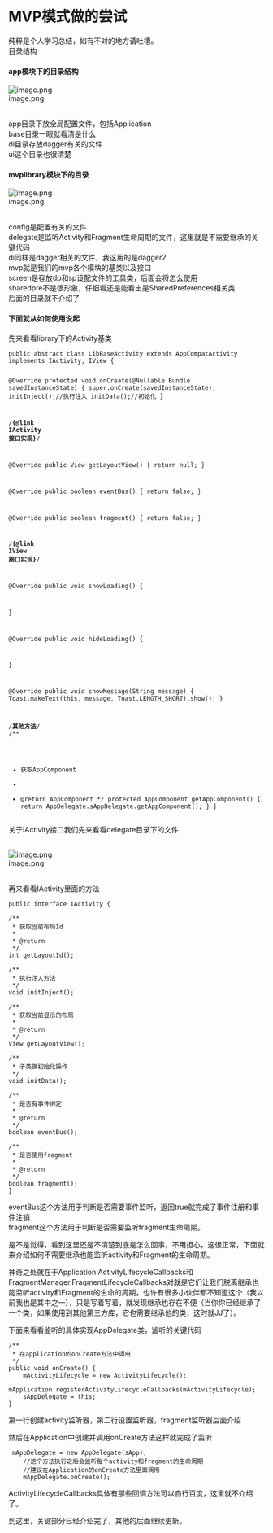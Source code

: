 <div class="span6 preview" style="max-height: 1280px; min-height: 1280px;"><h1 class="title mousetrap">MVP模式做的尝试</h1><div class="content mousetrap"><p>纯粹是个人学习总结，如有不对的地方请吐槽。<br>
目录结构</p>
<h4>app模块下的目录结构</h4>
<div class="image-package"><img src="//upload-images.jianshu.io/upload_images/4986308-06c3a6a5e20ab500.png?imageMogr2/auto-orient/strip%7CimageView2/2/w/1240" data-original-src="http://upload-images.jianshu.io/upload_images/4986308-06c3a6a5e20ab500.png?imageMogr2/auto-orient/strip" alt="image.png"><br><div class="image-caption">image.png</div></div><br>
<p>app目录下放全局配置文件，包括Application<br>
base目录一眼就看清是什么<br>
di目录存放dagger有关的文件<br>
ui这个目录也很清楚</p>

<h4>mvplibrary模块下的目录</h4>
<div class="image-package"><img src="//upload-images.jianshu.io/upload_images/4986308-9d609f4d300f1a4f.png?imageMogr2/auto-orient/strip%7CimageView2/2/w/1240" data-original-src="http://upload-images.jianshu.io/upload_images/4986308-9d609f4d300f1a4f.png?imageMogr2/auto-orient/strip" alt="image.png"><br><div class="image-caption">image.png</div></div><br>
<p>config是配置有关的文件<br>
delegate是监听Activity和Fragment生命周期的文件，这里就是不需要继承的关键代码<br>
di同样是dagger相关的文件，我这用的是dagger2<br>
mvp就是我们的mvp各个模块的基类以及接口<br>
screen是存放dp和sp设配文件的工具类，后面会将怎么使用<br>
sharedpre不是很形象，仔细看还是能看出是SharedPreferences相关类<br>
后面的目录就不介绍了</p>

<h4>下面就从如何使用说起</h4>
<p>先来看看library下的Activity基类</p>
<pre class="hljs undefined"><code>public abstract class LibBaseActivity extends AppCompatActivity implements IActivity, IView {

@Override
protected void onCreate(@Nullable Bundle savedInstanceState) {
    super.onCreate(savedInstanceState);
    initInject();//执行注入
    initData();//初始化
}

/************************{@link IActivity 接口实现}************************/

@Override
public View getLayoutView() {
    return null;
}

@Override
public boolean eventBus() {
    return false;
}

@Override
public boolean fragment() {
    return false;
}

/************************{@link IView 接口实现}************************/

@Override
public void showLoading() {

}

@Override
public void hideLoading() {

}

@Override
public void showMessage(String message) {
    Toast.makeText(this, message, Toast.LENGTH_SHORT).show();
}

/************************其他方法************************/
/**
 * 获取AppComponent
 *
 * @return AppComponent
 */
protected AppComponent getAppComponent() {
    return AppDelegate.sAppDelegate.getAppComponent();
  }
}
</code></pre>
<p>关于IActivity接口我们先来看看delegate目录下的文件</p>
<br>
<div class="image-package"><img src="//upload-images.jianshu.io/upload_images/4986308-ed3fcf161780a02b.png?imageMogr2/auto-orient/strip%7CimageView2/2/w/1240" data-original-src="http://upload-images.jianshu.io/upload_images/4986308-ed3fcf161780a02b.png?imageMogr2/auto-orient/strip" alt="image.png"><br><div class="image-caption">image.png</div></div><br>
<p>再来看看IActivity里面的方法</p>

<pre class="hljs undefined"><code>public interface IActivity {

/**
 * 获取当前布局Id
 *
 * @return
 */
int getLayoutId();

/**
 * 执行注入方法
 */
void initInject();

/**
 * 获取当前显示的布局
 *
 * @return
 */
View getLayoutView();

/**
 * 子类做初始化操作
 */
void initData();

/**
 * 是否有事件绑定
 *
 * @return
 */
boolean eventBus();

/**
 * 是否使用fragment
 *
 * @return
 */
boolean fragment();
}
</code></pre>
<p>eventBus这个方法用于判断是否需要事件监听，返回true就完成了事件注册和事件注销<br>
fragment这个方法用于判断是否需要监听fragment生命周期。</p>
<p>是不是觉得，看到这里还是不清楚到底是怎么回事，不用担心，这很正常，下面就来介绍如何不需要继承也能监听activity和Fragment的生命周期。</p>
<p>神奇之处就在于Application.ActivityLifecycleCallbacks和FragmentManager.FragmentLifecycleCallbacks对就是它们让我们脱离继承也能监听activity和Fragment的生命的周期，也许有很多小伙伴都不知道这个（我以前我也是其中之一），只是写着写着，就发现继承也存在不便（当你你已经继承了一个类，如果使用到其他第三方库，它也需要继承他的类，这时就JJ了）。</p>
<p>下面来看看监听的具体实现AppDelegate类，监听的关键代码</p>
<pre class="hljs undefined"><code>/**
 * 在application的onCreate方法中调用
 */
public void onCreate() {
    mActivityLifecycle = new ActivityLifecycle();
    mApplication.registerActivityLifecycleCallbacks(mActivityLifecycle);
    sAppDelegate = this;
}
</code></pre>
<p>第一行创建activity监听器，第二行设置监听器，fragment监听器后面介绍</p>
<p>然后在Application中创建并调用onCreate方法这样就完成了监听</p>
<pre class="hljs undefined"><code> mAppDelegate = new AppDelegate(sApp);
    //这个方法执行之后会监听每个activity和fragment的生命周期
    //建议在Application的onCreate方法里面调用
    mAppDelegate.onCreate();
</code></pre>
<p>ActivityLifecycleCallbacks具体有那些回调方法可以自行百度，这里就不介绍了。</p>
<p>到这里，关键部分已经介绍完了，其他的后面继续更新。</p></div></div>
